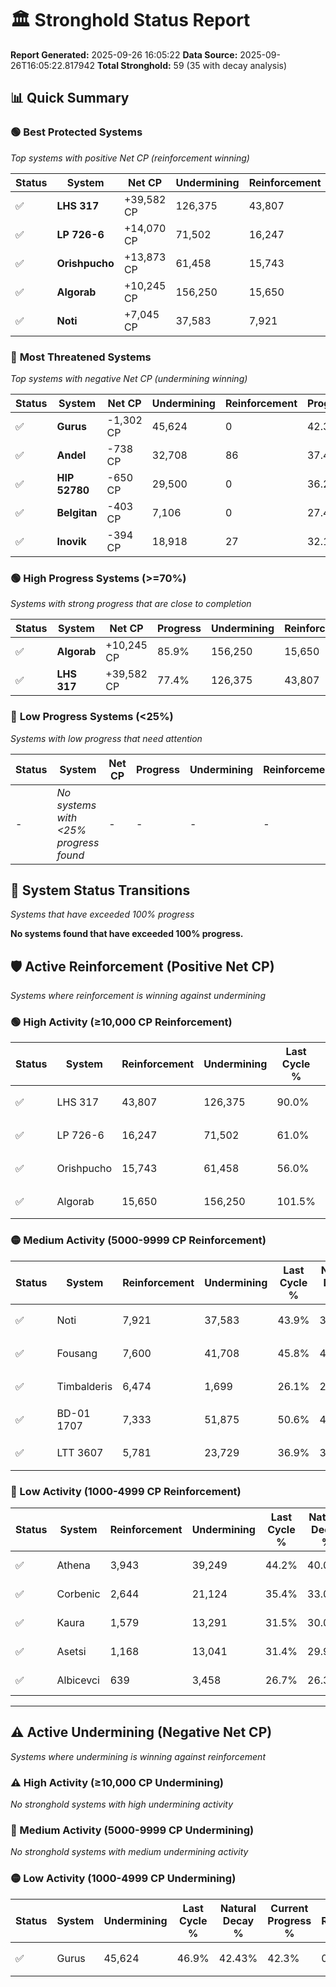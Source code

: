 # 🏛️ Stronghold Status Report

**Report Generated:** 2025-09-26 16:05:22
**Data Source:** 2025-09-26T16:05:22.817942
**Total Stronghold:** 59 (35 with decay analysis)

## 📊 Quick Summary

### 🟢 **Best Protected Systems**
*Top systems with positive Net CP (reinforcement winning)*

| Status | System | Net CP | Undermining | Reinforcement | Progress |
|--------|--------|--------|-------------|---------------|----------|
| ✅ | **LHS 317** | +39,582 CP | 126,375 | 43,807 | 77.4% |
| ✅ | **LP 726-6** | +14,070 CP | 71,502 | 16,247 | 53.8% |
| ✅ | **Orishpucho** | +13,873 CP | 61,458 | 15,743 | 49.9% |
| ✅ | **Algorab** | +10,245 CP | 156,250 | 15,650 | 85.9% |
| ✅ | **Noti** | +7,045 CP | 37,583 | 7,921 | 40.1% |

### 🔴 **Most Threatened Systems**
*Top systems with negative Net CP (undermining winning)*

| Status | System | Net CP | Undermining | Reinforcement | Progress |
|--------|--------|--------|-------------|---------------|----------|
| ✅ | **Gurus** | -1,302 CP | 45,624 | 0 | 42.3% |
| ✅ | **Andel** | -738 CP | 32,708 | 86 | 37.4% |
| ✅ | **HIP 52780** | -650 CP | 29,500 | 0 | 36.2% |
| ✅ | **Belgitan** | -403 CP | 7,106 | 0 | 27.4% |
| ✅ | **Inovik** | -394 CP | 18,918 | 27 | 32.1% |

### 🟢 **High Progress Systems (>=70%)**
*Systems with strong progress that are close to completion*

| Status | System | Net CP | Progress | Undermining | Reinforcement |
|--------|--------|--------|----------|-------------|---------------|
| ✅ | **Algorab** | +10,245 CP | 85.9% | 156,250 | 15,650 |
| ✅ | **LHS 317** | +39,582 CP | 77.4% | 126,375 | 43,807 |

### 🔴 **Low Progress Systems (<25%)**
*Systems with low progress that need attention*

| Status | System | Net CP | Progress | Undermining | Reinforcement |
|--------|--------|--------|----------|-------------|---------------|
| - | *No systems with <25% progress found* | - | - | - | - |
## 🔄 System Status Transitions
*Systems that have exceeded 100% progress*

**No systems found that have exceeded 100% progress.**

## 🛡️ Active Reinforcement (Positive Net CP)
*Systems where reinforcement is winning against undermining*

### 🟢 High Activity (≥10,000 CP Reinforcement)

| Status | System | Reinforcement | Undermining | Last Cycle % | Natural Decay % | Current Progress % | Current CP | Net CP | Activity |
|--------|--------|---------------|-------------|--------------|-----------------|-------------------|------------|--------|----------|
| ✅ | LHS 317 | 43,807 | 126,375 | 90.0% | 73.44% | 77.4% | 774,000 | +39,582 | 🟢 High Reinforcement |
| ✅ | LP 726-6 | 16,247 | 71,502 | 61.0% | 52.39% | 53.8% | 537,999 | +14,070 | 🟢 High Reinforcement |
| ✅ | Orishpucho | 15,743 | 61,458 | 56.0% | 48.51% | 49.9% | 499,000 | +13,873 | 🟢 High Reinforcement |
| ✅ | Algorab | 15,650 | 156,250 | 101.5% | 84.88% | 85.9% | 859,000 | +10,245 | 🟢 High Reinforcement |

### 🟡 Medium Activity (5000-9999 CP Reinforcement)

| Status | System | Reinforcement | Undermining | Last Cycle % | Natural Decay % | Current Progress % | Current CP | Net CP | Activity |
|--------|--------|---------------|-------------|--------------|-----------------|-------------------|------------|--------|----------|
| ✅ | Noti | 7,921 | 37,583 | 43.9% | 39.40% | 40.1% | 401,000 | +7,045 | 🟡 Medium Reinforcement |
| ✅ | Fousang | 7,600 | 41,708 | 45.8% | 40.95% | 41.6% | 416,000 | +6,500 | 🟡 Medium Reinforcement |
| ✅ | Timbalderis | 6,474 | 1,699 | 26.1% | 25.29% | 25.9% | 259,000 | +6,086 | 🟡 Medium Reinforcement |
| ✅ | BD-01 1707 | 7,333 | 51,875 | 50.6% | 44.82% | 45.4% | 453,999 | +5,782 | 🟡 Medium Reinforcement |
| ✅ | LTT 3607 | 5,781 | 23,729 | 36.9% | 33.98% | 34.5% | 345,000 | +5,174 | 🟡 Medium Reinforcement |

### 🔴 Low Activity (1000-4999 CP Reinforcement)

| Status | System | Reinforcement | Undermining | Last Cycle % | Natural Decay % | Current Progress % | Current CP | Net CP | Activity |
|--------|--------|---------------|-------------|--------------|-----------------|-------------------|------------|--------|----------|
| ✅ | Athena | 3,943 | 39,249 | 44.2% | 40.01% | 40.3% | 402,999 | +2,934 | 🔵 Low Reinforcement |
| ✅ | Corbenic | 2,644 | 21,124 | 35.4% | 33.07% | 33.3% | 332,999 | +2,341 | 🔵 Low Reinforcement |
| ✅ | Kaura | 1,579 | 13,291 | 31.5% | 30.05% | 30.2% | 302,000 | +1,533 | 🔵 Low Reinforcement |
| ✅ | Asetsi | 1,168 | 13,041 | 31.4% | 29.98% | 30.1% | 301,000 | +1,203 | 🔵 Low Reinforcement |
| ✅ | Albicevci | 639 | 3,458 | 26.7% | 26.30% | 26.4% | 264,000 | +1,018 | 🔵 Low Reinforcement |


---

## ⚠️ Active Undermining (Negative Net CP)
*Systems where undermining is winning against reinforcement*

### ⚠️ High Activity (≥10,000 CP Undermining)

*No stronghold systems with high undermining activity*

### 🔶 Medium Activity (5000-9999 CP Undermining)

*No stronghold systems with medium undermining activity*

### 🟡 Low Activity (1000-4999 CP Undermining)

| Status | System | Undermining | Last Cycle % | Natural Decay % | Current Progress % | Reinforcement | Current CP | Net CP | Activity |
|--------|--------|-------------|--------------|-----------------|-------------------|---------------|------------|--------|----------|
| ✅ | Gurus | 45,624 | 46.9% | 42.43% | 42.3% | 0 | 423,000 | -1,302 | 🟡 Low Undermining |
